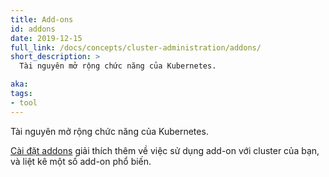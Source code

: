 ```yaml
---
title: Add-ons
id: addons
date: 2019-12-15
full_link: /docs/concepts/cluster-administration/addons/
short_description: >
  Tài nguyên mở rộng chức năng của Kubernetes.

aka:
tags:
- tool
---
```

  Tài nguyên mở rộng chức năng của Kubernetes.

<!--more-->
[Cài đặt addons](/docs/concepts/cluster-administration/addons/) giải thích thêm về việc sử dụng add-on với cluster của bạn, và liệt kê một số add-on phổ biến.
